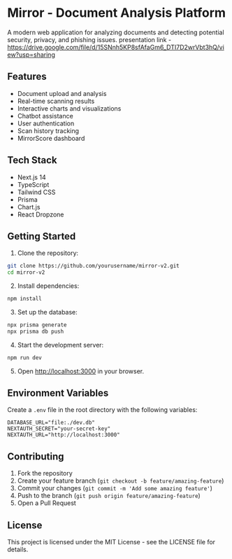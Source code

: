 # Mirror - Document Analysis Platform

A modern web application for analyzing documents and detecting potential security, privacy, and phishing issues.
presentation link - https://drive.google.com/file/d/15SNnh5KP8sfAfaGm6_DTI7D2wrVbt3hQ/view?usp=sharing

## Features

- Document upload and analysis
- Real-time scanning results
- Interactive charts and visualizations
- Chatbot assistance
- User authentication
- Scan history tracking
- MirrorScore dashboard

## Tech Stack

- Next.js 14
- TypeScript
- Tailwind CSS
- Prisma
- Chart.js
- React Dropzone

## Getting Started

1. Clone the repository:
```bash
git clone https://github.com/yourusername/mirror-v2.git
cd mirror-v2
```

2. Install dependencies:
```bash
npm install
```

3. Set up the database:
```bash
npx prisma generate
npx prisma db push
```

4. Start the development server:
```bash
npm run dev
```

5. Open [http://localhost:3000](http://localhost:3000) in your browser.

## Environment Variables

Create a `.env` file in the root directory with the following variables:

```env
DATABASE_URL="file:./dev.db"
NEXTAUTH_SECRET="your-secret-key"
NEXTAUTH_URL="http://localhost:3000"
```

## Contributing

1. Fork the repository
2. Create your feature branch (`git checkout -b feature/amazing-feature`)
3. Commit your changes (`git commit -m 'Add some amazing feature'`)
4. Push to the branch (`git push origin feature/amazing-feature`)
5. Open a Pull Request

## License

This project is licensed under the MIT License - see the LICENSE file for details. 
